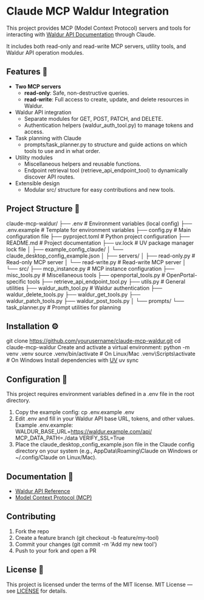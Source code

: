 # Claude MCP Waldur Integration

This project provides MCP (Model Context Protocol) servers and tools for interacting with [Waldur API Documentation](https://docs.waldur.com/) through Claude.

It includes both read-only and read-write MCP servers, utility tools, and Waldur API operation modules.

## Features :rocket:

- **Two MCP servers**
  - **read-only**: Safe, non-destructive queries.
  - **read-write**: Full access to create, update, and delete resources in Waldur.
- Waldur API integration
  - Separate modules for GET, POST, PATCH, and DELETE.
  - Authentication helpers (waldur_auth_tool.py) to manage tokens and access.
- Task planning with Claude
  - prompts/task_planner.py to structure and guide actions on which tools to use and in what order.
- Utility modules
  - Miscellaneous helpers and reusable functions.
  - Endpoint retrieval tool (retrieve_api_endpoint_tool) to dynamically discover API routes.
- Extensible design
  - Modular src/ structure for easy contributions and new tools.

## Project Structure :open_file_folder:

claude-mcp-waldur/
├── .env                     # Environment variables (local config)
├── .env.example             # Template for environment variables
├── config.py                # Main configuration file
├── pyproject.toml           # Python project configuration
├── README.md                # Project documentation
├── uv.lock                  # UV package manager lock file
│
├── example_config_claude/
│   └── claude_desktop_config_example.json
│
├── servers/
│   ├── read-only.py         # Read-only MCP server
│   └── read-write.py        # Read-write MCP server
│
└── src/
    ├── mcp_instance.py      # MCP instance configuration
    ├── misc_tools.py        # Miscellaneous tools
    ├── openportal_tools.py  # OpenPortal-specific tools
    ├── retrieve_api_endpoint_tool.py
    ├── utils.py             # General utilities
    ├── waldur_auth_tool.py  # Waldur authentication
    ├── waldur_delete_tools.py
    ├── waldur_get_tools.py
    ├── waldur_patch_tools.py
    ├── waldur_post_tools.py
    │
    └── prompts/
        └── task_planner.py  # Prompt utilities for planning

## Installation :gear:

git clone https://github.com/yourusername/claude-mcp-waldur.git
cd claude-mcp-waldur
Create and activate a virtual environment:
python -m venv .venv
source .venv/bin/activate   # On Linux/Mac
.venv\Scripts\activate      # On Windows
Install dependencies with [UV](https://docs.astral.sh/uv/)
uv sync

## Configuration :key:

This project requires environment variables defined in a .env file in the root directory.

1. Copy the example config:
  cp .env.example .env
2. Edit .env and fill in your Waldur API base URL, tokens, and other values.
Example .env.example:
  WALDUR_BASE_URL=https://waldur.example.com/api/
  MCP_DATA_PATH=./data
  VERIFY_SSL=True
3. Place the claude_desktop_config_example.json file in the Claude config directory on your system (e.g., AppData\Roaming\Claude on Windows or ~/.config/Claude on Linux/Mac).

## Documentation :book:

- [Waldur API Reference](https://docs.waldur.com/latest/)
- [Model Context Protocol (MCP)](https://modelcontextprotocol.io/docs/getting-started/intro)

## Contributing

1. Fork the repo
2. Create a feature branch (git checkout -b feature/my-tool)
3. Commit your changes (git commit -m 'Add my new tool')
4. Push to your fork and open a PR

## License :scroll:

This project is licensed under the terms of the MIT license.
MIT License — see [LICENSE](./LICENSE) for details.

